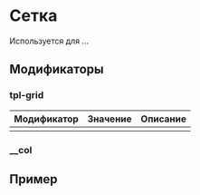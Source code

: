 
# Сетка
Используется для ...

## Модификаторы

### tpl-grid
| Модификатор | Значение        | Описание                         |
| ----------- | --------------- | -------------------------------- |
|             |                 |                                  |


### __col


## Пример

```javascript

```
